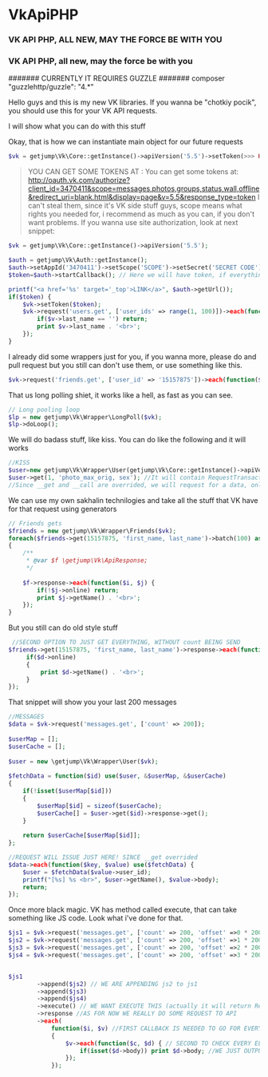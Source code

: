 VkApiPHP
========

### VK API PHP, ALL NEW, MAY THE FORCE BE WITH YOU
### VK API PHP, all new, may the force be with you

####### CURRENTLY IT REQUIRES GUZZLE
####### composer "guzzlehttp/guzzle": "4.*"


Hello guys and this is my new VK libraries. If you wanna be "chotkiy pocik", you should use this for your VK API requests.

I will show what you can do with this stuff

Okay, that is how we can instantiate main object for our future requests

```php
$vk = getjump\Vk\Core::getInstance()->apiVersion('5.5')->setToken(>>> HERE YOUR TOKENS GOES <<<);
```

>YOU CAN GET SOME TOKENS AT : 
>You can get some tokens at:
>http://oauth.vk.com/authorize?client_id=3470411&scope=messages,photos,groups,status,wall,offline&redirect_uri=blank.html&display=page&v=5.5&response_type=token
>I can't steal them, since it's VK side stuff guys, scope means what rights you needed for, i recommend as much as you can, if you don't want problems.
If you wanna use site authorization, look at next snippet:

```php
$vk = getjump\Vk\Core::getInstance()->apiVersion('5.5');

$auth = getjump\Vk\Auth::getInstance();
$auth->setAppId('3470411')->setScope('SCOPE')->setSecret('SECRET CODE')->setRedirectUri('http://localhost/test.php'); // SETTING ENV
$token=$auth->startCallback(); // Here we will have token, if everything okay

printf("<a href='%s' target='_top'>LINK</a>", $auth->getUrl());
if($token) {
    $vk->setToken($token);
    $vk->request('users.get', ['user_ids' => range(1, 100)])->each(function($i, $v) {
        if($v->last_name == '') return;
        print $v->last_name . '<br>';
    });
}
```

I already did some wrappers just for you, if you wanna more, please do and pull request but you still can don't use them, or use something like this.

```php
$vk->request('friends.get', ['user_id' => '15157875'])->each(function($i, $v) {});
```

That us long polling shiet, it works like a hell, as fast as you can see.
```php
// Long pooling loop
$lp = new getjump\Vk\Wrapper\LongPoll($vk);
$lp->doLoop();
```

We will do badass stuff, like kiss. You can do like the following and it will works
```php
//KISS
$user=new getjump\Vk\Wrapper\User(getjump\Vk\Core::getInstance()->apiVersion('5.5'));
$user->get(1, 'photo_max_orig, sex'); //It will contain RequestTransaction, and will wait for your action, like getting response ->response or calling ->each(callback)
//Since __get and __call are overrided, we will request for a data, only when it neeeded
```

We can use my own sakhalin technilogies and take all the stuff that VK have for that request using generators
```php
// Friends gets
$friends = new getjump\Vk\Wrapper\Friends($vk);
foreach($friends->get(15157875, 'first_name, last_name')->batch(100) as $f) //BATCH MEAN $f WILL CONTAIN JUST 100 ELEMENTS, AND REQUEST WILL MADE FOR 100 ELEMENTS
{
    /**
     * @var $f \getjump\Vk\ApiResponse;
     */
 
    $f->response->each(function($i, $j) {
        if(!$j->online) return;
        print $j->getName() . '<br>';
    });
}
```

But you still can do old style stuff
```php
 //SECOND OPTION TO JUST GET EVERYTHING, WITHOUT count BEING SEND
$friends->get(15157875, 'first_name, last_name')->response->each(function($i, $d) {
     if($d->online)
     {
         print $d->getName() . '<br>';
     }
});
```

That snippet will show you your last 200 messages
```php
//MESSAGES
$data = $vk->request('messages.get', ['count' => 200]);
 
$userMap = [];
$userCache = [];
 
$user = new \getjump\Vk\Wrapper\User($vk);
 
$fetchData = function($id) use($user, &$userMap, &$userCache)
{
    if(!isset($userMap[$id]))
    {
        $userMap[$id] = sizeof($userCache);
        $userCache[] = $user->get($id)->response->get();
    }
 
    return $userCache[$userMap[$id]];
};

//REQUEST WILL ISSUE JUST HERE! SINCE __get overrided
$data->each(function($key, $value) use($fetchData) {
    $user = $fetchData($value->user_id);
    printf("[%s] %s <br>", $user->getName(), $value->body);
    return;
});
```

Once more black magic. VK has method called execute, that can take something like JS code. Look what i've done for that.
```php
$js1 = $vk->request('messages.get', ['count' => 200, 'offset' =>0 * 200])->toJs(); //IT WILL RETURN VkJs object
$js2 = $vk->request('messages.get', ['count' => 200, 'offset' =>1 * 200])->toJs();
$js3 = $vk->request('messages.get', ['count' => 200, 'offset' =>2 * 200])->toJs();
$js4 = $vk->request('messages.get', ['count' => 200, 'offset' =>3 * 200])->toJs();


$js1
        ->append($js2) // WE ARE APPENDING js2 to js1
        ->append($js3)
        ->append($js4) 
        ->execute() // WE WANT EXECUTE THIS (actually it will return RequestTransaction)
        ->response //AS FOR NOW WE REALLY DO SOME REQUEST TO API 
        ->each(
            function($i, $v) //FIRST CALLBACK IS NEEDED TO GO FOR EVERY PART OF RESPONSE, ARRAY WITH 4-ELS IN OUR CASE
            {
                $v->each(function($c, $d) { // SECOND TO CHECK EVERY ELEMENTS IN ARRAY WITH 200 ELEMENTS
                    if(isset($d->body)) print $d->body; //WE JUST OUTPUTTING MESSAGE IF IT SET
                });
            });
            
```
